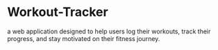 # Workout-Tracker
a web application designed to help users log their workouts, track their progress, and stay motivated on their fitness journey.
